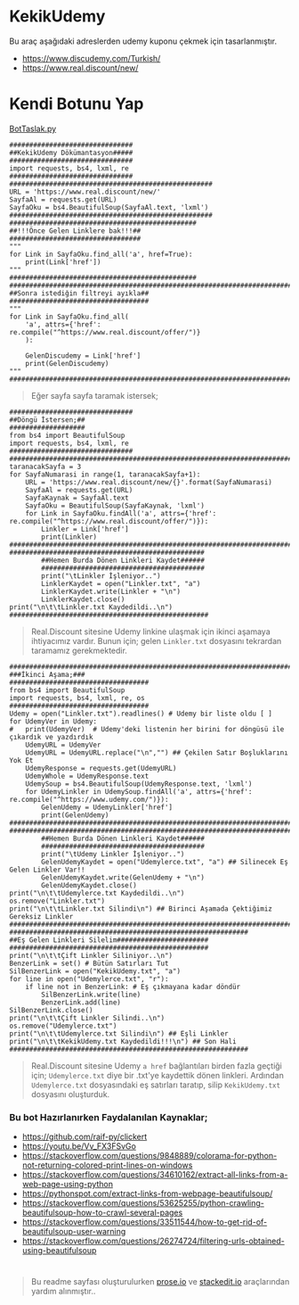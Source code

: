 # KekikUdemy
Bu araç aşağıdaki adreslerden udemy kuponu çekmek için tasarlanmıştır.
 - https://www.discudemy.com/Turkish/
 - https://www.real.discount/new/

# Kendi Botunu Yap
[BotTaslak.py](https://github.com/KekikAkademi/KekikUdemy/blob/master/Karalamalar/BotTaslak.py "KekikUdemy Bot Taslağı")

    ###############################
    ##KekikUdemy Dökümantasyon#####
    ###############################
    import requests, bs4, lxml, re
    ###############################
    ###################################################
    URL = 'https://www.real.discount/new/'
    SayfaAl = requests.get(URL)
    SayfaOku = bs4.BeautifulSoup(SayfaAl.text, 'lxml')
    ###################################################
    ###############################################
    ##!!!Önce Gelen Linklere bak!!!##
    #################################
    """
    for Link in SayfaOku.find_all('a', href=True):
        print(Link['href'])
    """
    ###############################################
    ##########################################################################
    ##Sonra istediğin filtreyi ayıkla##
    ###################################
    """
    for Link in SayfaOku.find_all(
        'a', attrs={'href': re.compile("^https://www.real.discount/offer/")}
        ):
        
        GelenDiscudemy = Link['href']
        print(GelenDiscudemy)
    """
    ##########################################################################

> Eğer sayfa sayfa taramak istersek;

    ###############################
    ##Döngü İstersen;##
    ###################
    from bs4 import BeautifulSoup
    import requests, bs4, lxml, re
    ###############################
    ##########################################################################################################
    taranacakSayfa = 3
    for SayfaNumarasi in range(1, taranacakSayfa+1):
        URL = 'https://www.real.discount/new/{}'.format(SayfaNumarasi)
        SayfaAl = requests.get(URL)
        SayfaKaynak = SayfaAl.text
        SayfaOku = BeautifulSoup(SayfaKaynak, 'lxml')
        for Link in SayfaOku.findAll('a', attrs={'href': re.compile("^https://www.real.discount/offer/")}):
            Linkler = Link['href']
            print(Linkler)
    ##########################################################################################################
    #################################################
            ##Hemen Burda Dönen Linkleri Kaydet######
            #########################################
            print("\tLinkler İşleniyor..")
            LinklerKaydet = open("Linkler.txt", "a")
            LinklerKaydet.write(Linkler + "\n")
            LinklerKaydet.close()
    print("\n\t\tLinkler.txt Kaydedildi..\n")
    ##################################################

> Real.Discount sitesine Udemy linkine ulaşmak için ikinci aşamaya  ihtiyacımız vardır. 
> Bunun için; gelen `Linkler.txt` dosyasını tekrardan taramamız gerekmektedir.

    ##########################################################################################################
    ###İkinci Aşama;###
    ###################################
    from bs4 import BeautifulSoup
    import requests, bs4, lxml, re, os
    ###################################
    Udemy = open("Linkler.txt").readlines() # Udemy bir liste oldu [ ]
    for UdemyVer in Udemy:
    #   print(UdemyVer)  # Udemy'deki listenin her birini for döngüsü ile çıkardık ve yazdırdık
        UdemyURL = UdemyVer
        UdemyURL = UdemyURL.replace("\n","") ## Çekilen Satır Boşluklarını Yok Et
        UdemyResponse = requests.get(UdemyURL)
        UdemyWhole = UdemyResponse.text
        UdemySoup = bs4.BeautifulSoup(UdemyResponse.text, 'lxml')
        for UdemyLinkler in UdemySoup.findAll('a', attrs={'href': re.compile("^https://www.udemy.com/")}):
            GelenUdemy = UdemyLinkler['href']
            print(GelenUdemy)
    ##########################################################################################################
    ##########################################################################################
            ##Hemen Burda Dönen Linkleri Kaydet######
            #########################################
            print("\tUdemy Linkler İşleniyor..")
            GelenUdemyKaydet = open("Udemylerce.txt", "a") ## Silinecek Eş Gelen Linkler Var!!
            GelenUdemyKaydet.write(GelenUdemy + "\n")
            GelenUdemyKaydet.close()
    print("\n\t\tUdemylerce.txt Kaydedildi..\n")
    os.remove("Linkler.txt")
    print("\n\t\tLinkler.txt Silindi\n") ## Birinci Aşamada Çektiğimiz Gereksiz Linkler
    ##########################################################################################
    ############################################################
    ##Eş Gelen Linkleri Silelim#######################
    ##################################################
    print("\n\t\tÇift Linkler Siliniyor..\n")
    BenzerLink = set() # Bütün Satırları Tut
    SilBenzerLink = open("KekikUdemy.txt", "a")
    for line in open("Udemylerce.txt", "r"):
        if line not in BenzerLink: # Eş çıkmayana kadar döndür
            SilBenzerLink.write(line)
            BenzerLink.add(line)
    SilBenzerLink.close()
    print("\n\t\tÇift Linkler Silindi..\n")
    os.remove("Udemylerce.txt")
    print("\n\t\tUdemylerce.txt Silindi\n") ## Eşli Linkler
    print("\n\t\tKekikUdemy.txt Kaydedildi!!!\n") ## Son Hali
    ############################################################

> Real.Discount sitesine Udemy `a href` bağlantıları birden fazla geçtiği için;
> `Udemylerce.txt` diye bir .txt'ye kaydettik dönen linkleri.
> Ardından `Udemylerce.txt` dosyasındaki eş satırları taratıp, silip `KekikUdemy.txt` dosyasını oluşturduk.


### Bu bot Hazırlanırken Faydalanılan Kaynaklar;
- https://github.com/raif-py/clickert
- https://youtu.be/Vv_FX3FSvGo
- https://stackoverflow.com/questions/9848889/colorama-for-python-not-returning-colored-print-lines-on-windows
- https://stackoverflow.com/questions/34610162/extract-all-links-from-a-web-page-using-python
- https://pythonspot.com/extract-links-from-webpage-beautifulsoup/
- https://stackoverflow.com/questions/53625255/python-crawling-beautifulsoup-how-to-crawl-several-pages
- https://stackoverflow.com/questions/33511544/how-to-get-rid-of-beautifulsoup-user-warning
- https://stackoverflow.com/questions/26274724/filtering-urls-obtained-using-beautifulsoup

#
> Bu readme sayfası oluşturulurken [prose.io](http://prose.io/ "prose.io") ve [stackedit.io](https://stackedit.io/app "stackedit.io") araçlarından yardım alınmıştır..